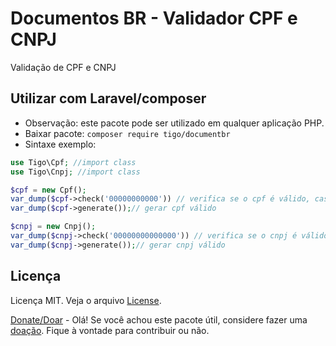 # Documentos BR - Validador CPF e CNPJ
Validação de CPF e CNPJ 
## Utilizar com Laravel/composer 
- Observação: este pacote pode ser utilizado em qualquer aplicação PHP.
- Baixar pacote:  ```composer require tigo/documentbr```
- Sintaxe exemplo:
```php
use Tigo\Cpf; //import class 
use Tigo\Cnpj; //import class 

$cpf = new Cpf(); 
var_dump($cpf->check('00000000000')) // verifica se o cpf é válido, caso seja válido retorne true
var_dump($cpf->generate());// gerar cpf válido

$cnpj = new Cnpj();
var_dump($cnpj->check('00000000000000')) // verifica se o cnpj é válido, caso seja válido retorne true
var_dump($cnpj->generate());// gerar cnpj válido

 ```
## Licença

Licença MIT. Veja o arquivo [License](https://github.com/tigoCaval/document-br/blob/main/LICENSE).

[Donate/Doar](https://www.paypal.com/donate?hosted_button_id=QAANKJUX8M8LG) - 
Olá! Se você achou este pacote útil, considere fazer uma [doação](https://www.paypal.com/donate?hosted_button_id=QAANKJUX8M8LG). Fique à vontade para contribuir ou não.
